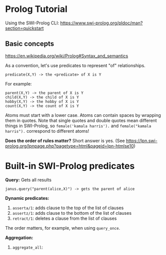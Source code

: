 # Prolog Tutorial

Using the SWI-Prolog CLI:
https://www.swi-prolog.org/pldoc/man?section=quickstart

## Basic concepts

https://en.wikipedia.org/wiki/Prolog#Syntax_and_semantics

As a convention, let's use predicates to represent "of" relationships.
```
predicate(X,Y) -> the <predicate> of X is Y
```
For example:
```
parent(X,Y) -> the parent of X is Y
child(X,Y) -> the child of X is Y
hobby(X,Y) -> the hobby of X is Y
count(X,Y) -> the count of X is Y
```

Atoms must start with a lower case. Atoms can contain spaces by wrapping them in quotes. Note that single quotes and double quotes mean different things in SWI-Prolog, so `female('kamala harris').` and `female("kamala harris").` correspond to different atoms!

**Does the order of rules matter?**
Short answer is yes. (See https://lpn.swi-prolog.org/lpnpage.php?pagetype=html&pageid=lpn-htmlse10)

# Built-in SWI-Prolog predicates

**Query:** Gets all results
```
janus.query("parent(alice,X)") -> gets the parent of alice
```

**Dynamic predicates:**
1. `asserta/1`: adds clause to the top of the list of clauses
2. `assertz/1`: adds clause to the bottom of the list of clauses
3. `retract/1`: deletes a clause from the list of clauses

The order matters, for example, when using `query_once`.

**Aggregation:**

1. `aggregate_all`: 